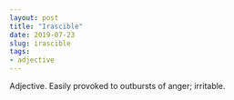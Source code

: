 ```yaml
---
layout: post
title: "Irascible"
date: 2019-07-23
slug: irascible
tags:
- adjective
---
```


Adjective. Easily provoked to outbursts of anger; irritable.
